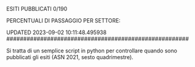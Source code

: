 ESITI PUBBLICATI 0/190 

PERCENTUALI DI PASSAGGIO PER SETTORE:

UPDATED 2023-09-02 10:11:48.495938
###################################################### 

Si tratta di un semplice script in python per controllare quando sono pubblicati gli esiti (ASN 2021, sesto quadrimestre).

